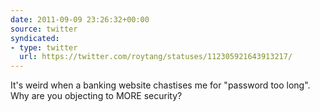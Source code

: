 ```yaml
---
date: 2011-09-09 23:26:32+00:00
source: twitter
syndicated:
- type: twitter
  url: https://twitter.com/roytang/statuses/112305921643913217/
---
```


It's weird when a banking website chastises me for "password too long". Why are you objecting to MORE security?